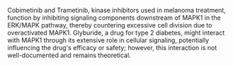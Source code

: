 Cobimetinib and Trametinib, kinase inhibitors used in melanoma treatment, function by inhibiting signaling components downstream of MAPK1 in the ERK/MAPK pathway, thereby countering excessive cell division due to overactivated MAPK1. Glyburide, a drug for type 2 diabetes, might interact with MAPK1 through its extensive role in cellular signaling, potentially influencing the drug's efficacy or safety; however, this interaction is not well-documented and remains theoretical.